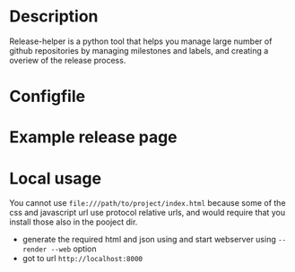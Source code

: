 Description
===========

Release-helper is a python tool that helps you manage large number of
github repositories by managing milestones and labels,
and creating a overiew of the release process.

Configfile
==========

Example release page
====================

Local usage
===========
You cannot use `file:///path/to/project/index.html` because some of the css and javascript url use
protocol relative urls, and would require that you install those also in the pooject dir.

* generate the required html and json using and start webserver using `--render --web` option
* got to url `http://localhost:8000`
